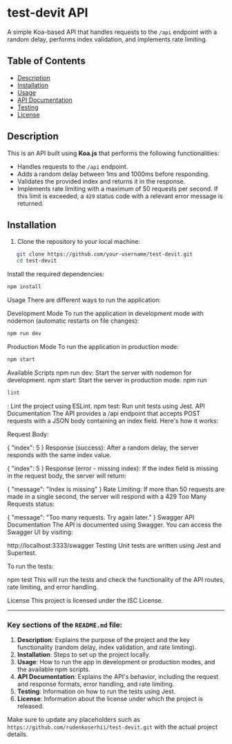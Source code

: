 # test-devit API

A simple Koa-based API that handles requests to the `/api` endpoint with a random delay, performs index validation, and implements rate limiting.

## Table of Contents

- [Description](#description)
- [Installation](#installation)
- [Usage](#usage)
- [API Documentation](#api-documentation)
- [Testing](#testing)
- [License](#license)

## Description

This is an API built using **Koa.js** that performs the following functionalities:

- Handles requests to the `/api` endpoint.
- Adds a random delay between 1ms and 1000ms before responding.
- Validates the provided index and returns it in the response.
- Implements rate limiting with a maximum of 50 requests per second. If this limit is exceeded, a `429` status code with a relevant error message is returned.

## Installation

1. Clone the repository to your local machine:

```bash
   git clone https://github.com/your-username/test-devit.git
   cd test-devit
```

Install the required dependencies:

```bash
npm install
```

Usage There are different ways to run the application:

Development Mode To run the application in development mode with nodemon (automatic restarts on file changes):

```bash
npm run dev
```

Production Mode To run the application in production mode:

```bash
npm start
```

Available Scripts npm run dev: Start the server with nodemon for development. npm start: Start the server in production mode. npm run

```bash
lint
```

: Lint the project using ESLint. npm test: Run unit tests using Jest. API Documentation The API provides a /api endpoint that accepts POST requests with a JSON body containing an index field. Here's how it works:

Request Body:

{ "index": 5 } Response (success): After a random delay, the server responds with the same index value.

{ "index": 5 } Response (error - missing index): If the index field is missing in the request body, the server will return:

{ "message": "Index is missing" } Rate Limiting: If more than 50 requests are made in a single second, the server will respond with a 429 Too Many Requests status:

{ "message": "Too many requests. Try again later." } Swagger API Documentation The API is documented using Swagger. You can access the Swagger UI by visiting:

http://localhost:3333/swagger Testing Unit tests are written using Jest and Supertest.

To run the tests:

npm test This will run the tests and check the functionality of the API routes, rate limiting, and error handling.

License This project is licensed under the ISC License.

---

### Key sections of the `README.md` file:

1. **Description**: Explains the purpose of the project and the key functionality (random delay, index validation, and rate limiting).
2. **Installation**: Steps to set up the project locally.
3. **Usage**: How to run the app in development or production modes, and the available npm scripts.
4. **API Documentation**: Explains the API's behavior, including the request and response formats, error handling, and rate limiting.
5. **Testing**: Information on how to run the tests using Jest.
6. **License**: Information about the license under which the project is released.

Make sure to update any placeholders such as `https://github.com/rudenkoserhii/test-devit.git` with the actual project details.
